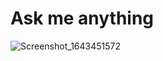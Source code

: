 # Ask me anything 
![Screenshot_1643451572](https://user-images.githubusercontent.com/72147432/151659128-c3e9ff6a-84e5-477d-825e-a4f4952113bf.png)
